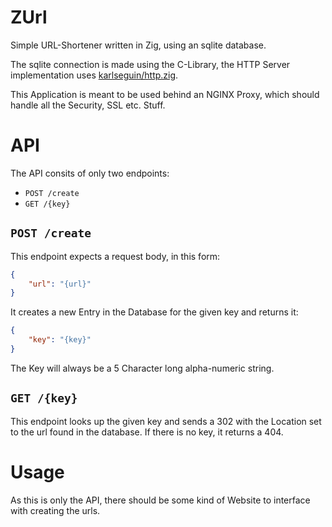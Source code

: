 # ZUrl

Simple URL-Shortener written in Zig, using an sqlite database.

The sqlite connection is made using the C-Library, the HTTP Server implementation uses [karlseguin/http.zig](https://github.com/karlseguin/http.zig).

This Application is meant to be used behind an NGINX Proxy, which should handle all the Security, SSL etc. Stuff.

# API

The API consits of only two endpoints:

- `POST /create`
- `GET /{key}`

## `POST /create`

This endpoint expects a request body, in this form:

```json
{
    "url": "{url}"
}
```

It creates a new Entry in the Database for the given key and returns it:
```json
{
    "key": "{key}"
}
```

The Key will always be a 5 Character long alpha-numeric string.

## `GET /{key}`

This endpoint looks up the given key and sends a 302 with the Location set to the url found in the database. If there is no key,
it returns a 404.

# Usage

As this is only the API, there should be some kind of Website to interface with creating the urls.

